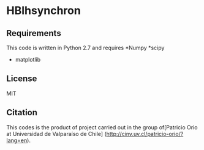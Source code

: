 # HBIhsynchron

## Requirements
This code is written in Python 2.7 and requires
*Numpy
*scipy
* matplotlib

## License
MIT

## Citation
 This codes is the product of project carried out in the group of[Patricio Orio at Universidad de Valparaíso de Chile] (http://cinv.uv.cl/patricio-orio/?lang=en).
